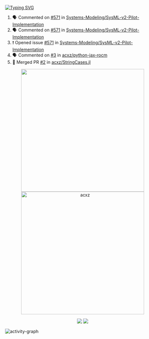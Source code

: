 [![Typing SVG](https://readme-typing-svg.herokuapp.com?size=16&color=AFFFA3&multiline=true&height=75&lines=contributing+to+robotics%2Fae%2Fml%2Fgpu;packaging+it+for+archlinux;ricer)](https://git.io/typing-svg)

<!--START_SECTION:activity-->
1. 🗣 Commented on [#571](https://github.com/Systems-Modeling/SysML-v2-Pilot-Implementation/issues/571#issuecomment-2166019207) in [Systems-Modeling/SysML-v2-Pilot-Implementation](https://github.com/Systems-Modeling/SysML-v2-Pilot-Implementation)
2. 🗣 Commented on [#571](https://github.com/Systems-Modeling/SysML-v2-Pilot-Implementation/issues/571#issuecomment-2165957546) in [Systems-Modeling/SysML-v2-Pilot-Implementation](https://github.com/Systems-Modeling/SysML-v2-Pilot-Implementation)
3. ❗ Opened issue [#571](https://github.com/Systems-Modeling/SysML-v2-Pilot-Implementation/issues/571) in [Systems-Modeling/SysML-v2-Pilot-Implementation](https://github.com/Systems-Modeling/SysML-v2-Pilot-Implementation)
4. 🗣 Commented on [#3](https://github.com/acxz/python-jax-rocm/issues/3#issuecomment-2164331993) in [acxz/python-jax-rocm](https://github.com/acxz/python-jax-rocm)
5. 🎉 Merged PR [#2](https://github.com/acxz/StringCases.jl/pull/2) in [acxz/StringCases.jl](https://github.com/acxz/StringCases.jl)
<!--END_SECTION:activity-->

<p align="center">
  <img width="400em" src=https://github-readme-stats.vercel.app/api?username=acxz&include_all_commits=true&show_icons=true />
  <img width="400em" src="https://github-readme-streak-stats.herokuapp.com/?user=acxz&" alt="acxz" />
</p>

<p align="center">
  <img src=https://github-readme-stats.vercel.app/api/top-langs/?username=acxz&layout=compact />
  <img src=https://github-profile-trophy.vercel.app/?username=acxz&row=2&column=4 />
</p>

![activity-graph](https://github-readme-activity-graph.vercel.app/graph?username=acxz&bg_color=053c4a&color=ffffff&line=76c533&point=8f2fe1&area=true&hide_border=true&hide_title=true)
